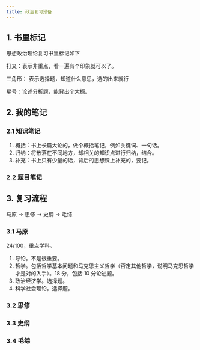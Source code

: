 ```yaml
---
title: 政治复习预备
---
```


## 1. 书里标记

思想政治理论复习书里标记如下

打叉：表示非重点，看一遍有个印象就可以了。

三角形： 表示选择题，知道什么意思，选的出来就行

星号：论述分析题，能背出个大概。 

## 2. 我的笔记

### 2.1 知识笔记

1. 概括：书上长篇大论的，做个概括笔记，例如关键词、一句话。
2. 归纳：将散落在不同地方，却相关的知识点进行归纳，结合。
3. 补充：书上只有少量的话，背后的思想课上补充的，要记。

### 2.2 题目笔记

## 3. 复习流程

马原 → 思修 → 史纲 → 毛综

### 3.1 马原

24/100，重点学科。

1. 导论。不是很重要。
2. 哲学。包括哲学基本问题和马克思主义哲学（否定其他哲学，说明马克思哲学才是对的入手）。18 分，包括 10 分论述题。
3. 政治经济学。选择题。
4. 科学社会理论。选择题。

### 3.2 思修

### 3.3 史纲

### 3.4 毛综